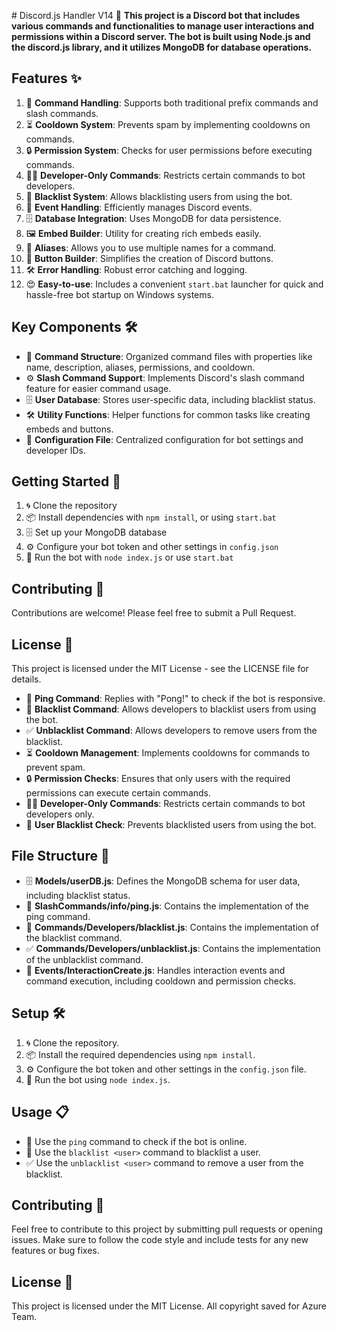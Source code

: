                                                                                                                                                                                                                                                                                                                                                                                                                                                                                                                                                                                                                                                                                                                                                                                                                                                                                                                                                                                                                                                                                                                                                                                                                                                                                                                                                                                                                                                                                                                                                                                                                                                                                                                                                                                                                                                                                                                                                                                                                                                                                                                                                                                                                                                                                                                                                                                                                                                                                                                                                                                                                                                                                                                                                                                                                                                                                                                                                                                                                                                                                                                                                                                                                                                                                                                                                                                                                                                                                                                                                                                                                                                                                                                                                                                                                                                                                                                                                                                                                                                                                                                                                                                                                                                                                                                                                                                                          # Discord.js Handler V14 🚀
**This project is a Discord bot that includes various commands and functionalities to manage user interactions and permissions within a Discord server. The bot is built using Node.js and the discord.js library, and it utilizes MongoDB for database operations.**
## Features ✨

1. 📝 **Command Handling**: Supports both traditional prefix commands and slash commands.
2. ⏳ **Cooldown System**: Prevents spam by implementing cooldowns on commands.
3. 🔒 **Permission System**: Checks for user permissions before executing commands.
4. 👨‍💻 **Developer-Only Commands**: Restricts certain commands to bot developers.
5. 🚫 **Blacklist System**: Allows blacklisting users from using the bot.
6. 🎉 **Event Handling**: Efficiently manages Discord events.
7. 🗄️ **Database Integration**: Uses MongoDB for data persistence.
8. 🖼️ **Embed Builder**: Utility for creating rich embeds easily.
9. 🚀 **Aliases**: Allows you to use multiple names for a command.
10. 🔘 **Button Builder**: Simplifies the creation of Discord buttons.
11. 🛠️ **Error Handling**: Robust error catching and logging.
12. 😍 **Easy-to-use**: Includes a convenient `start.bat` launcher for quick and hassle-free bot startup on Windows systems.
## Key Components 🛠️

- 📁 **Command Structure**: Organized command files with properties like name, description, aliases, permissions, and cooldown.
- ⚙️ **Slash Command Support**: Implements Discord's slash command feature for easier command usage.
- 🗄️ **User Database**: Stores user-specific data, including blacklist status.
- 🛠️ **Utility Functions**: Helper functions for common tasks like creating embeds and buttons.
- 📝 **Configuration File**: Centralized configuration for bot settings and developer IDs.

## Getting Started 🚀

1. 🌀 Clone the repository
2. 📦 Install dependencies with `npm install`, or using `start.bat`
3. 🗄️ Set up your MongoDB database
4. ⚙️ Configure your bot token and other settings in `config.json`
5. 🚀 Run the bot with `node index.js` or use `start.bat`

## Contributing 🤝

Contributions are welcome! Please feel free to submit a Pull Request.

## License 📜

This project is licensed under the MIT License - see the LICENSE file for details.

- 🏓 **Ping Command**: Replies with "Pong!" to check if the bot is responsive.
- 🚫 **Blacklist Command**: Allows developers to blacklist users from using the bot.
- ✅ **Unblacklist Command**: Allows developers to remove users from the blacklist.
- ⏳ **Cooldown Management**: Implements cooldowns for commands to prevent spam.
- 🔒 **Permission Checks**: Ensures that only users with the required permissions can execute certain commands.
- 👨‍💻 **Developer-Only Commands**: Restricts certain commands to bot developers only.
- 🚷 **User Blacklist Check**: Prevents blacklisted users from using the bot.

## File Structure 📁

- 🗄️ **Models/userDB.js**: Defines the MongoDB schema for user data, including blacklist status.
- 🏓 **SlashCommands/info/ping.js**: Contains the implementation of the ping command.
- 🚫 **Commands/Developers/blacklist.js**: Contains the implementation of the blacklist command.
- ✅ **Commands/Developers/unblacklist.js**: Contains the implementation of the unblacklist command.
- 🎉 **Events/InteractionCreate.js**: Handles interaction events and command execution, including cooldown and permission checks.

## Setup 🛠️

1. 🌀 Clone the repository.
2. 📦 Install the required dependencies using `npm install`.
3. ⚙️ Configure the bot token and other settings in the `config.json` file.
4. 🚀 Run the bot using `node index.js`.

## Usage 📋

- 🏓 Use the `ping` command to check if the bot is online.
- 🚫 Use the `blacklist <user>` command to blacklist a user.
- ✅ Use the `unblacklist <user>` command to remove a user from the blacklist.

## Contributing 🤝

Feel free to contribute to this project by submitting pull requests or opening issues. Make sure to follow the code style and include tests for any new features or bug fixes.

## License 📜

This project is licensed under the MIT License.
All copyright saved for Azure Team.
